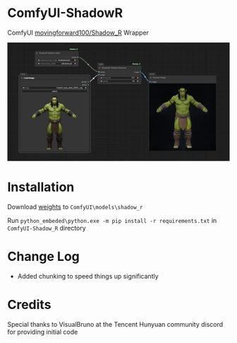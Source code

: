 # ComfyUI-ShadowR
ComfyUI [movingforward100/Shadow_R](https://github.com/movingforward100/Shadow_R) Wrapper

![image](workflow/workflow.png)


# Installation
Download [weights](https://www.dropbox.com/scl/fi/610ihrdgemv0zkfgrwscu/Shadow_R.zip?rlkey=fci7tyivp24uvzwhwb9y3bia0&dl=0) to `ComfyUI\models\shadow_r`

Run `python_embeded\python.exe -m pip install -r requirements.txt` in `ComfyUI-Shadow_R` directory

# Change Log
- Added chunking to speed things up significantly

# Credits

Special thanks to VisualBruno at the Tencent Hunyuan community discord for providing initial code
